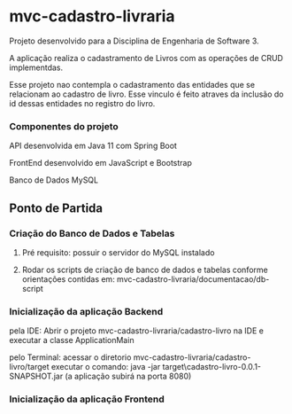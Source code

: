 # mvc-cadastro-livraria
Projeto desenvolvido para a Disciplina de Engenharia de Software 3.

A aplicação realiza o cadastramento de Livros com as operações de CRUD implementdas.

Esse projeto nao contempla o cadastramento das entidades que se relacionam ao cadastro de livro. Esse vinculo é feito atraves da inclusão do id dessas entidades no registro do livro. 

### Componentes do projeto
API desenvolvida em Java 11 com Spring Boot

FrontEnd desenvolvido em JavaScript e Bootstrap

Banco de Dados MySQL

## Ponto de Partida

### Criação do Banco de Dados e Tabelas
1. Pré requisito: possuir o servidor do MySQL instalado

2. Rodar os scripts de criação de banco de dados e tabelas conforme orientações contidas em: mvc-cadastro-livraria/documentacao/db-script

### Inicialização da aplicação Backend
pela IDE: Abrir o projeto mvc-cadastro-livraria/cadastro-livro na IDE e executar a classe ApplicationMain

pelo Terminal: acessar o diretorio mvc-cadastro-livraria/cadastro-livro/target executar o comando: java -jar target\cadastro-livro-0.0.1-SNAPSHOT.jar (a aplicação subirá na porta 8080)

### Inicialização da aplicação Frontend
